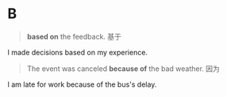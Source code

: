 # B

> **based on** the feedback. 基于

I made decisions based on my experience.

> The event was canceled **because of** the bad weather. 因为

I am late for work because of the bus's delay.
